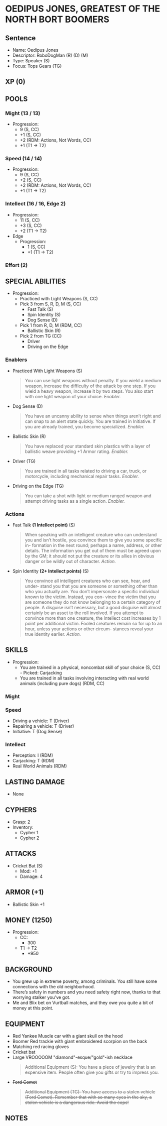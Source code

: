 # OEDIPUS JONES, GREATEST OF THE NORTH BORT BOOMERS

## Sentence
- Name: Oedipus Jones
- Descriptor: RoboDogMan (R) (D) (M)
- Type: Speaker (S)
- Focus: Tops Gears (TG)

## XP (0)

## POOLS

### Might (13 / 13)
- Progression:
  - 9 (S, CC)
  - +1 (S, CC)
  - +2 (RDM: Actions, Not Words, CC)
  - +1 (T1 -> T2)

### Speed (14 / 14)
- Progression:
  - 9 (S, CC)
  - +2 (S, CC)
  - +2 (RDM: Actions, Not Words, CC)
  - +1 (T1 -> T2)

### Intellect (16 / 16, Edge 2)
- Progression:
  - 11 (S, CC)
  - +3 (S, CC)
  - +2 (T1 -> T2)
- Edge
  - Progression:
    - 1 (S, CC)
    - +1 (T1 -> T2)

### Effort (2)

## SPECIAL ABILITIES
- Progression:
  - Practiced with Light Weapons (S, CC)
  - Pick 3 from S, R, D, M (S, CC)
    - Fast Talk (S)
    - Spin Identity (S)
    - Dog Sense (D)
  - Pick 1 from R, D, M (RDM, CC)
    - Ballistic Skin (R)
  - Pick 2 from TG (CC)
    - Driver
    - Driving on the Edge


### Enablers
- Practiced With Light Weapons (S)
  > You can use light weapons without penalty. If you wield a medium weapon, increase the difficulty of the attack by one step. If you wield a heavy weapon, increase it by two steps. You also start with one light weapon of your choice. *Enabler.*
- Dog Sense (D)
  > You have an uncanny ability to sense when things aren’t right and can snap to an alert state quickly. You are trained in Initiative. If you are already trained, you become specialized. *Enabler.*
- Ballistic Skin (R)
  > You have replaced your standard skin plastics with a layer of ballistic weave providing +1 Armor rating. *Enabler.*
- Driver (TG)
  > You are trained in all tasks related to driving a car, truck, or motorcycle, including mechanical repair tasks. *Enabler.*
- Driving on the Edge (TG)
  >  You can take a shot with light or medium ranged weapon and attempt driving tasks as a single action. *Enabler.*

### Actions
- Fast Talk **(1 Intellect point)** (S)
  > When speaking with an intelligent creature who can understand you and isn’t hostile, you convince them to give you some specific in- formation in the next round; perhaps a name, address, or other details. The information you get out of them must be agreed upon by the GM; it should not put the creature or its allies in obvious danger or be wildly out of character. *Action.*
- Spin Identity **(2+ Intellect points)** (S)
  > You convince all intelligent creatures who can see, hear, and under- stand you that you are someone or something other than who you actually are. You don’t impersonate a specific individual known to the victim. Instead, you con- vince the victim that you are someone they do not know belonging to a certain category of people. A disguise isn’t necessary, but a good disguise will almost certainly be an asset to the roll involved. If you attempt to convince more than one creature, the Intellect cost increases by 1 point per additional victim. Fooled creatures remain so for up to an hour, unless your actions or other circum- stances reveal your true identity earlier. *Action.*

## SKILLS
- Progression:
  - You are trained in a physical, noncombat skill of your choice (S, CC) - Picked: Carjacking
  - You are trained in all tasks involving interacting with real world animals (including pure dogs) (RDM, CC)

### Might

### Speed
- Driving a vehicle: T (Driver)
- Repairing a vehicle: T (Driver)
- Initiative: T (Dog Sense)

### Intellect
- Perception: I (RDM)
- Carjacking: T (RDM)
- Real World Animals (RDM)

## LASTING DAMAGE
- None

## CYPHERS
- Grasp: 2
- Inventory:
  - Cypher 1
  - Cypher 2

## ATTACKS
- Cricket Bat (S)
  - Mod: +1
  - Damage: 4

## ARMOR (+1)
- Ballistic Skin +1

## MONEY (1250)
- Progression:
  - CC:
    - 300
  - T1 -> T2
    - +950

## BACKGROUND
- You grew up in extreme poverty, among criminals. You still have some connections with the old neighborhood.
- There’s safety in numbers and you need safety right now, thanks to that worrying stalker you've got.
- Me and Blix bet on Vurtball matches, and they owe you quite a bit of money at this point.

## EQUIPMENT
- Red Yankee Muscle car with a giant skull on the hood
- Boomer Red trackie with giant embroidered scorpion on the back
- Matching red racing gloves
- Cricket bat
- Large VROOOOOM "diamond"-esque/"gold"-ish necklace
  > Additional Equipment (S): You have a piece of jewelry that is an expensive item. People often give you gifts or try to impress you.
- ~~Ford Comet~~
  > ~~Additional Equipment (TG): You have access to a stolen vehicle (Ford Comet). Remember that with so many eyes in the sky, a stolen vehicle is a dangerous ride. Avoid the cops!~~

## NOTES
